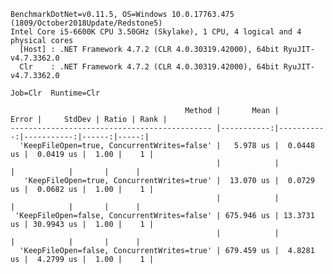 
    BenchmarkDotNet=v0.11.5, OS=Windows 10.0.17763.475 (1809/October2018Update/Redstone5)
    Intel Core i5-6600K CPU 3.50GHz (Skylake), 1 CPU, 4 logical and 4 physical cores
      [Host] : .NET Framework 4.7.2 (CLR 4.0.30319.42000), 64bit RyuJIT-v4.7.3362.0
      Clr    : .NET Framework 4.7.2 (CLR 4.0.30319.42000), 64bit RyuJIT-v4.7.3362.0

    Job=Clr  Runtime=Clr  

                                           Method |       Mean |      Error |     StdDev | Ratio | Rank |
    --------------------------------------------- |-----------:|-----------:|-----------:|------:|-----:|
      'KeepFileOpen=true, ConcurrentWrites=false' |   5.978 us |  0.0448 us |  0.0419 us |  1.00 |    1 |
                                                  |            |            |            |       |      |
       'KeepFileOpen=true, ConcurrentWrites=true' |  13.070 us |  0.0729 us |  0.0682 us |  1.00 |    1 |
                                                  |            |            |            |       |      |
     'KeepFileOpen=false, ConcurrentWrites=false' | 675.946 us | 13.3731 us | 30.9943 us |  1.00 |    1 |
                                                  |            |            |            |       |      |
      'KeepFileOpen=false, ConcurrentWrites=true' | 679.459 us |  4.8281 us |  4.2799 us |  1.00 |    1 |
